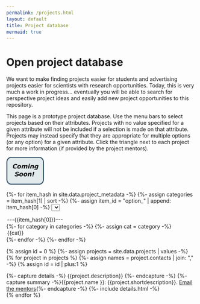 ```yaml
---
permalink: /projects.html
layout: default
title: Project database
mermaid: true
---
```


# Open project database

We want to make finding projects easier for students and advertising projects easier for scientists
with research opportunities. Today, this is very much a work in progress... eventually you will be able
to search for perspective project ideas and easily add new project opportunities to this repository.

This page is a prototype project database. Use the menu bars to select projects based on their attributes. Projects with no value
specified for a given attribute will not be included if a selection is made on that attribute. Projects may instead specify
that they are appropriate for multiple options (or any option) for a given attribute.
Click the triangle next to each project for more information (if provided by the project mentors).


<img src="/assets/images/coming-soon-monsoon.png" width="100">

<script>  
function dropdownMenu2() {  

{%- assign projects = site.data.projects | values -%}
var id = 0;
{%- for project in projects -%}
  var show_item = 'unset';
  var projectDiv = document.getElementById(++id);

  {%- for item_hash in site.data.project_metadata -%}
    {%- assign item_id = "option_" | append: item_hash[0] -%}
    var list_item = "{{ item_id }}";
    var item_name = "{{ item_hash[0] }}";
    {%- assign item_hash_0 = item_hash[0] -%}
    var list = document.getElementById(list_item);
    var selectedCategory = list.options[list.selectedIndex].text;
    {%- if project[item_hash_0] -%}
       var cats = {{ project[item_hash_0] | jsonify }};
       if ( !( selectedCategory =='---'+item_name+'---' || cats.includes("Any") || cats.includes(selectedCategory) ) ) {
         show_item = 'none';
       }
  {%- else -%}
       if ( !( selectedCategory =='---'+item_name+'---' ) ) {
         show_item = 'none';
       }	 
  {%- endif -%}
  {%- endfor -%}
  projectDiv.style.display = show_item;
{%- endfor -%}

}  
</script>

{%- for item_hash in site.data.project_metadata -%}
{%- assign categories = item_hash[1] | sort -%}
{%- assign item_id = "option_" | append: item_hash[0] -%}
<select id = {{item_id}} onchange = "dropdownMenu2()" >  
<option> ---{{item_hash[0]}}--- </option>  
{%- for category in categories -%}
{%- assign cat = category  -%}
<option> {{cat}} </option>  
{%- endfor -%}
</select>
{%- endfor -%}


{% assign id = 0 %}
{%- assign projects = site.data.projects | values -%}
{% for project in projects %}
 {%- assign names = project.contacts | join: "," -%}
  {% assign id = id | plus:1 %}
  <div id="{{id}}">
   {%- capture details -%} {{project.description}} {%- endcapture -%}
   {%- capture summary -%}{{project.name }}: {{project.shortdescription}}. <a href="mailto:{{names}}">Email the mentors</a>{%- endcapture -%}
   {%- include details.html -%}
  </div>
{% endfor %}





